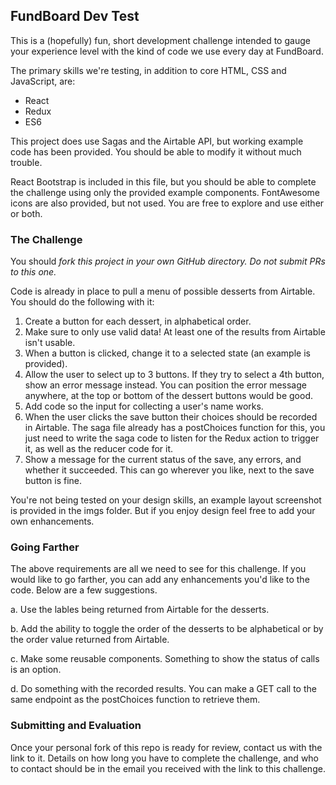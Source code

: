 ## FundBoard Dev Test

This is a (hopefully) fun, short development challenge intended to gauge your experience level with the kind of code we use every day at FundBoard.

The primary skills we're testing, in addition to core HTML, CSS and JavaScript, are:
- React
- Redux
- ES6

This project does use Sagas and the Airtable API, but working example code has been provided. You should be able to modify it without much trouble.

React Bootstrap is included in this file, but you should be able to complete the challenge using only the provided example components. FontAwesome icons are also provided, but not used. You are free to explore and use either or both.

### The Challenge

You should *fork this project in your own GitHub directory. Do not submit PRs to this one.*

Code is already in place to pull a menu of possible desserts from Airtable. You should do the following with it:

1. Create a button for each dessert, in alphabetical order.
2. Make sure to only use valid data! At least one of the results from Airtable isn't usable.
3. When a button is clicked, change it to a selected state (an example is provided).
4. Allow the user to select up to 3 buttons. If they try to select a 4th button, show an error message instead. You can position the error message anywhere, at the top or bottom of the dessert buttons would be good.
5. Add code so the input for collecting a user's name works.
6. When the user clicks the save button their choices should be recorded in Airtable. The saga file already has a postChoices function for this, you just need to write the saga code to listen for the Redux action to trigger it, as well as the reducer code for it.
7. Show a message for the current status of the save, any errors, and whether it succeeded. This can go wherever you like, next to the save button is fine.

You're not being tested on your design skills, an example layout screenshot is provided in the imgs folder. But if you enjoy design feel free to add your own enhancements.

### Going Farther

The above requirements are all we need to see for this challenge. If you would like to go farther, you can add any enhancements you'd like to the code. Below are a few suggestions.

a. Use the lables being returned from Airtable for the desserts.

b. Add the ability to toggle the order of the desserts to be alphabetical or by the order value returned from Airtable.

c. Make some reusable components. Something to show the status of calls is an option.

d. Do something with the recorded results. You can make a GET call to the same endpoint as the postChoices function to retrieve them.

### Submitting and Evaluation

Once your personal fork of this repo is ready for review, contact us with the link to it. Details on how long you have to complete the challenge, and who to contact should be in the email you received with the link to this challenge.
